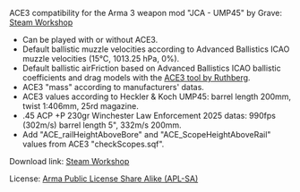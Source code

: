ACE3 compatibility for the Arma 3 weapon mod "JCA - UMP45" by Grave: [Steam Workshop](https://steamcommunity.com/sharedfiles/filedetails/?id=3397288027)
- Can be played with or without ACE3.
- Default ballistic muzzle velocities according to Advanced Ballistics ICAO muzzle velocities (15°C, 1013.25 hPa, 0%).
- Default ballistic airFriction based on Advanced Ballistics ICAO ballistic coefficients and drag models with the [ACE3 tool by Ruthberg](https://github.com/acemod/ACE3/blob/master/tools/generate_airfriction_config.py).
- ACE3 "mass" according to manufacturers' datas.
- ACE3 values according to Heckler & Koch UMP45: barrel length 200mm, twist 1:406mm, 25rd magazine.
- .45 ACP +P 230gr Winchester Law Enforcement 2025 datas: 990fps (302m/s) barrel length 5", 332m/s 200mm.
- Add "ACE_railHeightAboveBore" and "ACE_ScopeHeightAboveRail" values from ACE3 "checkScopes.sqf".

Download link: [Steam Workshop](https://steamcommunity.com/sharedfiles/filedetails/?id=3384139540)

License: [Arma Public License Share Alike (APL-SA)](https://www.bohemia.net/community/licenses/arma-public-license-share-alike)
